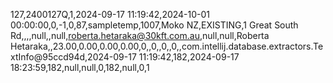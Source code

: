 127,2400127Q,1,2024-09-17 11:19:42,2024-10-01 00:00:00,0,-1,0,87,sampletemp,1007,Moko NZ,EXISTING,1 Great South Rd,,,,null,,null,roberta.hetaraka@30kft.com.au,null,null,Roberta  Hetaraka,,23.00,0.00,0.00,0.00,0,,0,,0,,0,,com.intellij.database.extractors.TextInfo@95ccd94d,2024-09-17 11:19:42,182,2024-09-17 18:23:59,182,null,null,0,182,null,0,1

